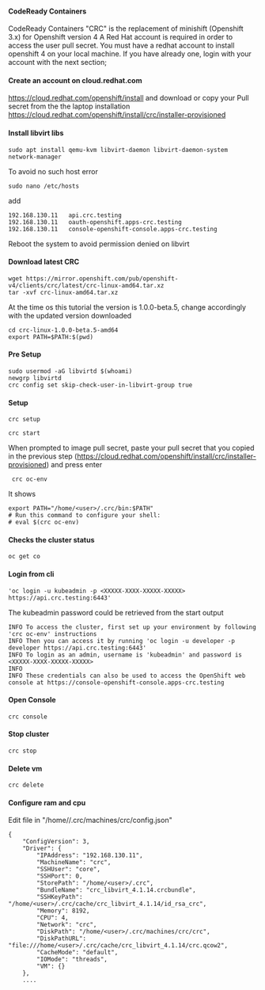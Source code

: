 #### CodeReady Containers
CodeReady Containers "CRC" is the replacement of minishift (Openshift 3.x) for Openshift version 4
A Red Hat account is required in order to access the user pull secret.
You must have a redhat account to install openshift 4 on your local machine.
If you have already one, login with your account with the next section;

 
#### Create an account on cloud.redhat.com

https://cloud.redhat.com/openshift/install
and download or copy your Pull secret from the the laptop
installation https://cloud.redhat.com/openshift/install/crc/installer-provisioned

#### Install libvirt libs
```console 
sudo apt install qemu-kvm libvirt-daemon libvirt-daemon-system network-manager
```

To avoid no such host error
```console 
sudo nano /etc/hosts 
```
add 
```console 
192.168.130.11   api.crc.testing
192.168.130.11   oauth-openshift.apps-crc.testing
192.168.130.11   console-openshift-console.apps-crc.testing
```
Reboot the system to avoid permission denied on libvirt

#### Download latest CRC
```console 
wget https://mirror.openshift.com/pub/openshift-v4/clients/crc/latest/crc-linux-amd64.tar.xz
tar -xvf crc-linux-amd64.tar.xz
```

At the time os this tutorial the version is 1.0.0-beta.5, change accordingly with the updated version downloaded 

```console 
cd crc-linux-1.0.0-beta.5-amd64
export PATH=$PATH:$(pwd)
```

#### Pre Setup
```console 
sudo usermod -aG libvirtd $(whoami)
newgrp libvirtd
crc config set skip-check-user-in-libvirt-group true
```

#### Setup
```console 
crc setup
```


```console 
crc start
 ```
 When prompted to image pull secret, paste your pull secret that you copied in the previous step (https://cloud.redhat.com/openshift/install/crc/installer-provisioned)
 and press enter

```console 
 crc oc-env
 ```
 It shows 
```console 
export PATH="/home/<user>/.crc/bin:$PATH"
# Run this command to configure your shell:
# eval $(crc oc-env)
```

#### Checks the cluster status
```console 
oc get co
```

#### Login from cli
```console 
'oc login -u kubeadmin -p <XXXXX-XXXX-XXXXX-XXXXX> https://api.crc.testing:6443'
```
The kubeadmin password could be retrieved from the start output

```console
INFO To access the cluster, first set up your environment by following 'crc oc-env' instructions 
INFO Then you can access it by running 'oc login -u developer -p developer https://api.crc.testing:6443' 
INFO To login as an admin, username is 'kubeadmin' and password is <XXXXX-XXXX-XXXXX-XXXXX> 
INFO                                              
INFO These credentials can also be used to access the OpenShift web console at https://console-openshift-console.apps-crc.testing 
```

#### Open Console
```console 
crc console
```

#### Stop cluster
```console 
crc stop
```

#### Delete vm
```console 
crc delete
```

#### Configure ram and cpu
Edit file in  "/home/<user>/.crc/machines/crc/config.json"
```console 
{
    "ConfigVersion": 3,
    "Driver": {
        "IPAddress": "192.168.130.11",
        "MachineName": "crc",
        "SSHUser": "core",
        "SSHPort": 0,
        "StorePath": "/home/<user>/.crc",
        "BundleName": "crc_libvirt_4.1.14.crcbundle",
        "SSHKeyPath": "/home/<user>/.crc/cache/crc_libvirt_4.1.14/id_rsa_crc",
        "Memory": 8192,
        "CPU": 4,
        "Network": "crc",
        "DiskPath": "/home/<user>/.crc/machines/crc/crc",
        "DiskPathURL": "file:///home/<user>/.crc/cache/crc_libvirt_4.1.14/crc.qcow2",
        "CacheMode": "default",
        "IOMode": "threads",
        "VM": {}
    },
    ....
```


